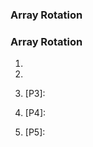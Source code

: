 ### Array Rotation

### Array Rotation

1. [Problem1]: http://github.com/

2. [P2]: http://github.com/

3. [P3]: 

4. [P4]: 

5. [P5]: 